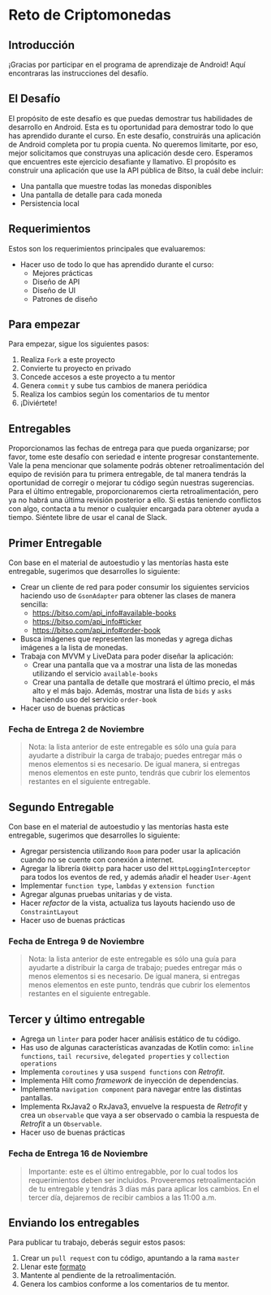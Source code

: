 # Reto de Criptomonedas

## Introducción
¡Gracias por participar en el programa de aprendizaje de Android!
Aquí encontraras las instrucciones del desafío.

## El Desafío
El propósito de este desafío es que puedas demostrar tus habilidades de desarrollo en Android. Esta es tu oportunidad para demostrar todo lo que has aprendido durante el curso.
En este desafío, construirás una aplicación de Android completa por tu propia cuenta. No queremos limitarte, por eso, mejor solicitamos que construyas una aplicación desde cero.
Esperamos que encuentres este ejercicio desafiante y llamativo.
El propósito es construir una aplicación que use la API pública de Bitso, la cuál debe incluir:

- Una pantalla que muestre todas las monedas disponibles
- Una pantalla de detalle para cada moneda
- Persistencia local

## Requerimientos

Estos son los requerimientos principales que evaluaremos:

- Hacer uso de todo lo que has aprendido durante el curso:
    - Mejores prácticas
    - Diseño de API
    - Diseño de UI
    - Patrones de diseño

## Para empezar

Para empezar, sigue los siguientes pasos:

1. Realiza `Fork` a este proyecto
2. Convierte tu proyecto en privado
3. Concede accesos a este proyecto a tu mentor
4. Genera `commit` y sube tus cambios de manera periódica
5. Realiza los cambios según los comentarios de tu mentor
6. ¡Diviértete!

## Entregables

Proporcionamos las fechas de entrega para que pueda organizarse; por favor, tome este desafío con seriedad e intente progresar constantemente.
Vale la pena mencionar que solamente podrás obtener retroalimentación del equipo de revisión para tu primera entregable, de tal manera tendrás la oportunidad de corregir o mejorar tu código según nuestras sugerencias.
Para el último entregable, proporcionaremos cierta retroalimentación, pero ya no habrá una última revisión posterior a ello. Si estás teniendo conflictos con algo, contacta a tu menor o cualquier encargada para obtener ayuda a tiempo. Siéntete libre de usar el canal de Slack.

## Primer Entregable
Con base en el material de autoestudio y las mentorías hasta este entregable, sugerimos que desarrolles lo siguiente:

- Crear un cliente de red para poder consumir los siguientes servicios haciendo uso de `GsonAdapter` para obtener las clases de manera sencilla:
  - https://bitso.com/api_info#available-books
  - https://bitso.com/api_info#ticker
  - https://bitso.com/api_info#order-book 
- Busca imágenes que representen las monedas y agrega dichas imágenes a la lista de monedas.
- Trabaja con MVVM y LiveData para poder diseñar la aplicación:
    - Crear una pantalla que va a mostrar una lista de las monedas utilizando el servicio `available-books`
    - Crear una pantalla de detalle que mostrará el último precio, el más alto y el más bajo. Además, mostrar una lista de `bids` y `asks` haciendo uso del servicio `order-book`
- Hacer uso de buenas prácticas

### **Fecha de Entrega 2 de Noviembre**

> Nota: la lista anterior de este entregable es sólo una guía para ayudarte a distribuir la carga de trabajo; puedes entregar más o menos elementos si es necesario. De igual manera, si entregas menos elementos en este punto, tendrás que cubrir los elementos restantes en el siguiente entregable.

## Segundo Entregable

Con base en el material de autoestudio y las mentorías hasta este entregable, sugerimos que desarrolles lo siguiente:

- Agregar persistencia utilizando `Room` para poder usar la aplicación cuando no se cuente con conexión a internet.
- Agregar la librería `OkHttp` para hacer uso del `HttpLoggingInterceptor` para todos los eventos de red, y además añadir el header `User-Agent`
- Implementar `function type`, `lambdas` y `extension function`
- Agregar algunas pruebas unitarias y de vista.
- Hacer _refactor_ de la vista, actualiza tus layouts haciendo uso de `ConstraintLayout`
- Hacer uso de buenas prácticas

### **Fecha de Entrega 9 de Noviembre**

> Nota: la lista anterior de este entregable es sólo una guía para ayudarte a distribuir la carga de trabajo; puedes entregar más o menos elementos si es necesario. De igual manera, si entregas menos elementos en este punto, tendrás que cubrir los elementos restantes en el siguiente entregable.

## Tercer y último entregable
- Agrega un `linter` para poder hacer análisis estático de tu código.
- Has uso de algunas características avanzadas de Kotlin como: `inline functions`, `tail recursive`, `delegated properties` y `collection operations`
- Implementa `coroutines` y usa `suspend functions` con _Retrofit_.
- Implementa Hilt como _framework_ de inyección de dependencias.
- Implementa `navigation component` para navegar entre las distintas pantallas.
- Implementa RxJava2 o RxJava3, envuelve la respuesta de _Retrofit_ y crea un `observable` que vaya a ser observado o cambia la respuesta de _Retrofit_ a un `Observable`.
- Hacer uso de buenas prácticas

### **Fecha de Entrega 16 de Noviembre**


> Importante: este es el último entregabble, por lo cual todos los requerimientos deben ser incluidos. Proveeremos retroalimentación de tu entregable y tendrás 3 días más para aplicar los cambios. En el tercer día, dejaremos de recibir cambios a las 11:00 a.m.

## Enviando los entregables

Para publicar tu trabajo, deberás seguir estos pasos:

1. Crear un `pull request` con tu código, apuntando a la rama `master`
2. Llenar este [formato](https://docs.google.com/forms/d/e/1FAIpQLSeiEq0dPXjLnni5OBHzNwGMs-NYWckzFgrn5PS18Culpojt-A/viewform)
3. Mantente al pendiente de la retroalimentación.
4. Genera los cambios conforme a los comentarios de tu mentor.
